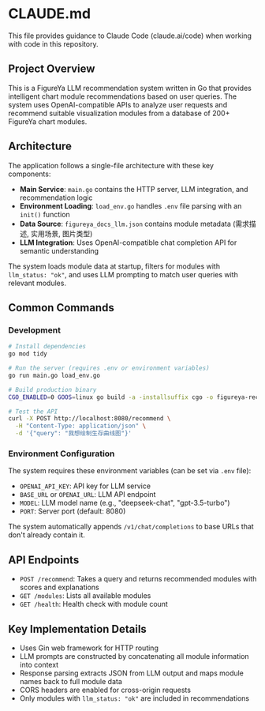 # CLAUDE.md

This file provides guidance to Claude Code (claude.ai/code) when working with code in this repository.

## Project Overview

This is a FigureYa LLM recommendation system written in Go that provides intelligent chart module recommendations based on user queries. The system uses OpenAI-compatible APIs to analyze user requests and recommend suitable visualization modules from a database of 200+ FigureYa chart modules.

## Architecture

The application follows a single-file architecture with these key components:

- **Main Service**: `main.go` contains the HTTP server, LLM integration, and recommendation logic
- **Environment Loading**: `load_env.go` handles `.env` file parsing with an `init()` function
- **Data Source**: `figureya_docs_llm.json` contains module metadata (需求描述, 实用场景, 图片类型)
- **LLM Integration**: Uses OpenAI-compatible chat completion API for semantic understanding

The system loads module data at startup, filters for modules with `llm_status: "ok"`, and uses LLM prompting to match user queries with relevant modules.

## Common Commands

### Development
```bash
# Install dependencies
go mod tidy

# Run the server (requires .env or environment variables)
go run main.go load_env.go

# Build production binary
CGO_ENABLED=0 GOOS=linux go build -a -installsuffix cgo -o figureya-recommend main.go load_env.go

# Test the API
curl -X POST http://localhost:8080/recommend \
  -H "Content-Type: application/json" \
  -d '{"query": "我想绘制生存曲线图"}'
```

### Environment Configuration
The system requires these environment variables (can be set via `.env` file):
- `OPENAI_API_KEY`: API key for LLM service
- `BASE_URL` or `OPENAI_URL`: LLM API endpoint
- `MODEL`: LLM model name (e.g., "deepseek-chat", "gpt-3.5-turbo")
- `PORT`: Server port (default: 8080)

The system automatically appends `/v1/chat/completions` to base URLs that don't already contain it.

## API Endpoints

- `POST /recommend`: Takes a query and returns recommended modules with scores and explanations
- `GET /modules`: Lists all available modules
- `GET /health`: Health check with module count

## Key Implementation Details

- Uses Gin web framework for HTTP routing
- LLM prompts are constructed by concatenating all module information into context
- Response parsing extracts JSON from LLM output and maps module names back to full module data
- CORS headers are enabled for cross-origin requests
- Only modules with `llm_status: "ok"` are included in recommendations